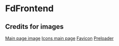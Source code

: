 # FdFrontend

## Credits for images

[Main page image](https://www.freepik.com/free-vector/food-delivery-service-abstract-concept-illustration-online-food-order-24-7-service-pizza-sushi-online-menu-payment-options-no-contact-delivery-download-app_12145639.htm#query=svg%20food%20delivery&position=21&from_view=search&track=country_rows_v1)
[Icons main page](https://www.svgrepo.com/collection/restaurant-meal-and-food-vectors/)
[Favicon](https://iconscout.com/icon/lobster-6)
[Preloader](https://pixabay.com/gifs/web-load-loading-pink-5811/)
